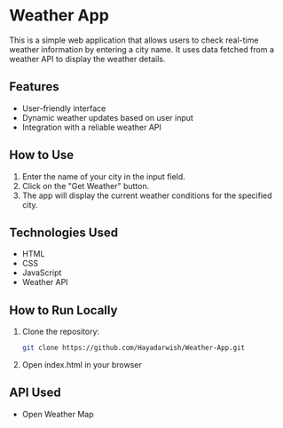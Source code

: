 # Weather App

This is a simple web application that allows users to check real-time weather information by entering a city name. It uses data fetched from a weather API to display the weather details.

## Features

- User-friendly interface
- Dynamic weather updates based on user input
- Integration with a reliable weather API

## How to Use

1. Enter the name of your city in the input field.
2. Click on the "Get Weather" button.
3. The app will display the current weather conditions for the specified city.

## Technologies Used

- HTML
- CSS
- JavaScript
- Weather API

## How to Run Locally

1. Clone the repository:
   ```bash
   git clone https://github.com/Hayadarwish/Weather-App.git
   ```
2. Open index.html in your browser
   
## API Used

- Open Weather Map
  
  
  
  
